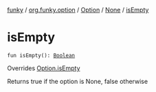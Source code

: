 [funky](../../../index.md) / [org.funky.option](../../index.md) / [Option](../index.md) / [None](index.md) / [isEmpty](.)

# isEmpty

`fun isEmpty(): `[`Boolean`](https://kotlinlang.org/api/latest/jvm/stdlib/kotlin/-boolean/index.html)

Overrides [Option.isEmpty](../is-empty.md)

Returns true if the option is None, false otherwise

